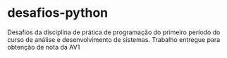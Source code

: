 # desafios-python
Desafios da disciplina de prática de programação do primeiro período do curso de análise e desenvolvimento de sistemas. Trabalho entregue para obtenção de nota da AV1
